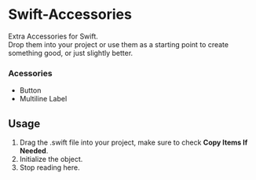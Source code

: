 # Swift-Accessories
Extra Accessories for Swift.  
Drop them into your project or use them as a starting point to create something good, or just slightly better.

### Acessories
- Button
- Multiline Label

## Usage
1. Drag the .swift file into your project, make sure to check <b>Copy Items If Needed</b>.
2. Initialize the object.
3. Stop reading here.

